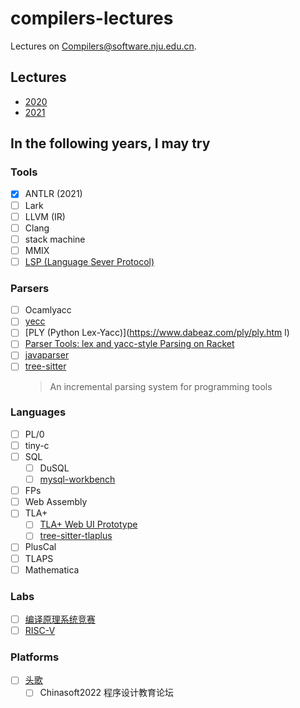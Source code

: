 # compilers-lectures

Lectures on [Compilers@software.nju.edu.cn](https://github.com/orgs/courses-at-nju-by-hfwei/teams/compilers-course-at-nju-software/repositories).

## Lectures
- [2020](./2020/)
- [2021](./2021/)

## In the following years, I may try
### Tools
- [x] ANTLR (2021)
- [ ] Lark
- [ ] LLVM (IR)
- [ ] Clang
- [ ] stack machine
- [ ] MMIX
- [ ] [LSP (Language Sever Protocol)](https://langserver.org/)

### Parsers
- [ ] Ocamlyacc
- [ ] [yecc](https://www.erlang.org/doc/man/yecc.html)
- [ ] [PLY (Python Lex-Yacc)](https://www.dabeaz.com/ply/ply.htm	l)
- [ ] [Parser Tools: lex and yacc-style Parsing on Racket](https://docs.racket-lang.org/parser-tools/index.html)
- [ ] [javaparser](https://javaparser.org/)
- [ ] [tree-sitter](https://github.com/tree-sitter/tree-sitter)
  > An incremental parsing system for programming tools

### Languages
- [ ] PL/0
- [ ] tiny-c
- [ ] SQL
  - [ ] DuSQL
  - [ ] [mysql-workbench](https://github.com/mysql/mysql-workbench)
- [ ] FPs
- [ ] Web Assembly
- [ ] TLA+
  - [ ] [TLA+ Web UI Prototype](https://github.com/will62794/tla-web)
  - [ ] [tree-sitter-tlaplus](https://github.com/tlaplus-community/tree-sitter-tlaplus)
- [ ] PlusCal
- [ ] TLAPS
- [ ] Mathematica

### Labs
- [ ] [编译原理系统竞赛](https://compiler.educg.net/)
- [ ] [RISC-V](https://en.wikipedia.org/wiki/RISC-V)

### Platforms
- [ ] [头歌](https://www.educoder.net/)
  - [ ] Chinasoft2022 程序设计教育论坛